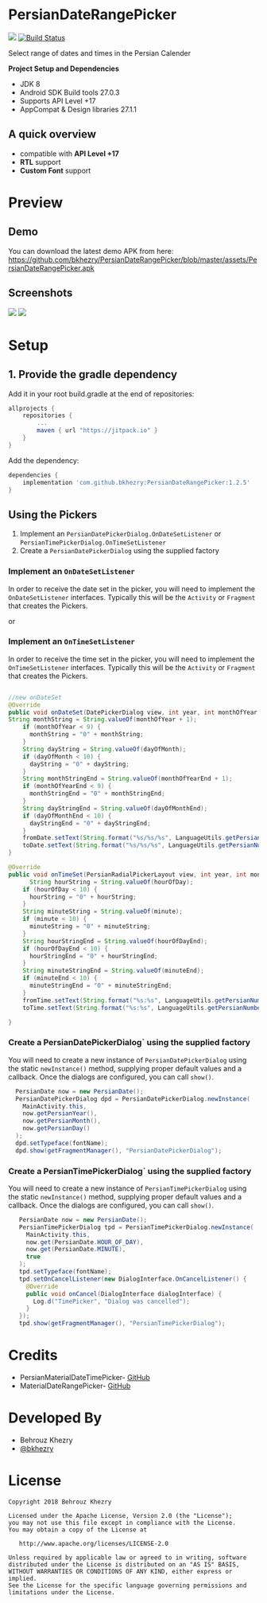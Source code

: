 # PersianDateRangePicker
[![](https://jitpack.io/v/bkhezry/PersianDateRangePicker.svg)](https://jitpack.io/#bkhezry/PersianDateRangePicker)
[![Build Status](https://travis-ci.org/bkhezry/PersianDateRangePicker.svg?branch=master)](https://travis-ci.org/bkhezry/PersianDateRangePicker)

Select range of dates and times in the Persian Calender

**Project Setup and Dependencies**
- JDK 8
- Android SDK Build tools 27.0.3
- Supports API Level +17
- AppCompat & Design libraries 27.1.1

## A quick overview
- compatible with **API Level +17**
- **RTL** support
- **Custom Font** support

# Preview
## Demo
You can download the latest demo APK from here: https://github.com/bkhezry/PersianDateRangePicker/blob/master/assets/PersianDateRangePicker.apk

## Screenshots
<img src="assets/screenshot_1.jpg" />
<img src="assets/screenshot_2.jpg" />

# Setup
## 1. Provide the gradle dependency
Add it in your root build.gradle at the end of repositories:
```gradle
allprojects {
	repositories {
		...
		maven { url "https://jitpack.io" }
	}
}
```
Add the dependency:
```gradle
dependencies {
	implementation 'com.github.bkhezry:PersianDateRangePicker:1.2.5'
}
```
Using the  Pickers
--------------------------------

1. Implement an `PersianDatePickerDialog.OnDateSetListener` or `PersianTimePickerDialog.OnTimeSetListener`
2. Create a `PersianDatePickerDialog` using the supplied factory

### Implement an `OnDateSetListener`
In order to receive the date  set in the picker, you will need to implement the `OnDateSetListener` interfaces. Typically this will be the `Activity` or `Fragment` that creates the Pickers.

or
### Implement an `OnTimeSetListener`
In order to receive the time set in the picker, you will need to implement the `OnTimeSetListener` interfaces. Typically this will be the `Activity` or `Fragment` that creates the Pickers.

```java

//new onDateSet
@Override
public void onDateSet(DatePickerDialog view, int year, int monthOfYear, int dayOfMonth,int yearEnd, int monthOfYearEnd, int dayOfMonthEnd) {
String monthString = String.valueOf(monthOfYear + 1);
    if (monthOfYear < 9) {
      monthString = "0" + monthString;
    }
    String dayString = String.valueOf(dayOfMonth);
    if (dayOfMonth < 10) {
      dayString = "0" + dayString;
    }
    String monthStringEnd = String.valueOf(monthOfYearEnd + 1);
    if (monthOfYearEnd < 9) {
      monthStringEnd = "0" + monthStringEnd;
    }
    String dayStringEnd = String.valueOf(dayOfMonthEnd);
    if (dayOfMonthEnd < 10) {
      dayStringEnd = "0" + dayStringEnd;
    }
    fromDate.setText(String.format("%s/%s/%s", LanguageUtils.getPersianNumbers(String.valueOf(year)), LanguageUtils.getPersianNumbers(monthString), LanguageUtils.getPersianNumbers(dayString)));
    toDate.setText(String.format("%s/%s/%s", LanguageUtils.getPersianNumbers(String.valueOf(yearEnd)), LanguageUtils.getPersianNumbers(monthStringEnd), LanguageUtils.getPersianNumbers(dayStringEnd)));
}

@Override
public void onTimeSet(PersianRadialPickerLayout view, int year, int monthOfYear, int dayOfMonth,int yearEnd, int monthOfYearEnd, int dayOfMonthEnd) {
      String hourString = String.valueOf(hourOfDay);
    if (hourOfDay < 10) {
      hourString = "0" + hourString;
    }
    String minuteString = String.valueOf(minute);
    if (minute < 10) {
      minuteString = "0" + minuteString;
    }
    String hourStringEnd = String.valueOf(hourOfDayEnd);
    if (hourOfDayEnd < 10) {
      hourStringEnd = "0" + hourStringEnd;
    }
    String minuteStringEnd = String.valueOf(minuteEnd);
    if (minuteEnd < 10) {
      minuteStringEnd = "0" + minuteStringEnd;
    }
    fromTime.setText(String.format("%s:%s", LanguageUtils.getPersianNumbers(hourString), LanguageUtils.getPersianNumbers(minuteString)));
    toTime.setText(String.format("%s:%s", LanguageUtils.getPersianNumbers(hourStringEnd), LanguageUtils.getPersianNumbers(minuteStringEnd)));

}
```

### Create a PersianDatePickerDialog` using the supplied factory
You will need to create a new instance of `PersianDatePickerDialog` using the static `newInstance()` method, supplying proper default values and a callback. Once the dialogs are configured, you can call `show()`.
```java
  PersianDate now = new PersianDate();
  PersianDatePickerDialog dpd = PersianDatePickerDialog.newInstance(
    MainActivity.this,
    now.getPersianYear(),
    now.getPersianMonth(),
    now.getPersianDay()
  );
  dpd.setTypeface(fontName);
  dpd.show(getFragmentManager(), "PersianDatePickerDialog");
```

### Create a PersianTimePickerDialog` using the supplied factory
You will need to create a new instance of `PersianTimePickerDialog` using the static `newInstance()` method, supplying proper default values and a callback. Once the dialogs are configured, you can call `show()`.
 ```java
    PersianDate now = new PersianDate();
    PersianTimePickerDialog tpd = PersianTimePickerDialog.newInstance(
      MainActivity.this,
      now.get(PersianDate.HOUR_OF_DAY),
      now.get(PersianDate.MINUTE),
      true
    );
    tpd.setTypeface(fontName);
    tpd.setOnCancelListener(new DialogInterface.OnCancelListener() {
      @Override
      public void onCancel(DialogInterface dialogInterface) {
        Log.d("TimePicker", "Dialog was cancelled");
      }
    });
    tpd.show(getFragmentManager(), "PersianTimePickerDialog");
```
# Credits

- PersianMaterialDateTimePicker- [GitHub](https://github.com/mohamad-amin/PersianMaterialDateTimePicker)
- MaterialDateRangePicker- [GitHub](https://github.com/borax12/MaterialDateRangePicker)

# Developed By

* Behrouz Khezry
 * [@bkhezry](https://twitter.com/bkhezry) 


# License

    Copyright 2018 Behrouz Khezry

    Licensed under the Apache License, Version 2.0 (the "License");
    you may not use this file except in compliance with the License.
    You may obtain a copy of the License at

       http://www.apache.org/licenses/LICENSE-2.0

    Unless required by applicable law or agreed to in writing, software
    distributed under the License is distributed on an "AS IS" BASIS,
    WITHOUT WARRANTIES OR CONDITIONS OF ANY KIND, either express or implied.
    See the License for the specific language governing permissions and
    limitations under the License.
